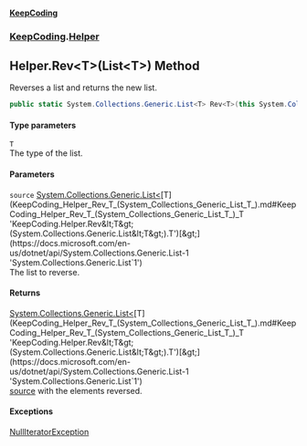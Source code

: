 #### [KeepCoding](index.md 'index')
### [KeepCoding](KeepCoding.md 'KeepCoding').[Helper](KeepCoding_Helper.md 'KeepCoding.Helper')
## Helper.Rev&lt;T&gt;(List&lt;T&gt;) Method
Reverses a list and returns the new list.  
```csharp
public static System.Collections.Generic.List<T> Rev<T>(this System.Collections.Generic.List<T> source);
```
#### Type parameters
<a name='KeepCoding_Helper_Rev_T_(System_Collections_Generic_List_T_)_T'></a>
`T`  
The type of the list.
  
#### Parameters
<a name='KeepCoding_Helper_Rev_T_(System_Collections_Generic_List_T_)_source'></a>
`source` [System.Collections.Generic.List&lt;](https://docs.microsoft.com/en-us/dotnet/api/System.Collections.Generic.List-1 'System.Collections.Generic.List`1')[T](KeepCoding_Helper_Rev_T_(System_Collections_Generic_List_T_).md#KeepCoding_Helper_Rev_T_(System_Collections_Generic_List_T_)_T 'KeepCoding.Helper.Rev&lt;T&gt;(System.Collections.Generic.List&lt;T&gt;).T')[&gt;](https://docs.microsoft.com/en-us/dotnet/api/System.Collections.Generic.List-1 'System.Collections.Generic.List`1')  
The list to reverse.
  
#### Returns
[System.Collections.Generic.List&lt;](https://docs.microsoft.com/en-us/dotnet/api/System.Collections.Generic.List-1 'System.Collections.Generic.List`1')[T](KeepCoding_Helper_Rev_T_(System_Collections_Generic_List_T_).md#KeepCoding_Helper_Rev_T_(System_Collections_Generic_List_T_)_T 'KeepCoding.Helper.Rev&lt;T&gt;(System.Collections.Generic.List&lt;T&gt;).T')[&gt;](https://docs.microsoft.com/en-us/dotnet/api/System.Collections.Generic.List-1 'System.Collections.Generic.List`1')  
[source](KeepCoding_Helper_Rev_T_(System_Collections_Generic_List_T_).md#KeepCoding_Helper_Rev_T_(System_Collections_Generic_List_T_)_source 'KeepCoding.Helper.Rev&lt;T&gt;(System.Collections.Generic.List&lt;T&gt;).source') with the elements reversed.
#### Exceptions
[NullIteratorException](KeepCoding_NullIteratorException.md 'KeepCoding.NullIteratorException')  
